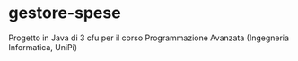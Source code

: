 # gestore-spese
Progetto in Java di 3 cfu per il corso Programmazione Avanzata (Ingegneria Informatica, UniPi)
